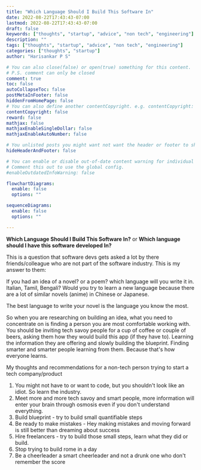 ```yaml
---
title: "Which Language Should I Build This Software In"
date: 2022-08-22T17:43:43-07:00
lastmod: 2022-08-22T17:43:43-07:00
draft: false
keywords: ["thoughts", "startup", "advice", "non tech", "engineering"]
description: ""
tags: ["thoughts", "startup", "advice", "non tech", "engineering"]
categories: ["thoughts", "startup"]
author: "Harisankar P S"

# You can also close(false) or open(true) something for this content.
# P.S. comment can only be closed
comment: true
toc: false
autoCollapseToc: false
postMetaInFooter: false
hiddenFromHomePage: false
# You can also define another contentCopyright. e.g. contentCopyright: "This is another copyright."
contentCopyright: false
reward: false
mathjax: false
mathjaxEnableSingleDollar: false
mathjaxEnableAutoNumber: false

# You unlisted posts you might want not want the header or footer to show
hideHeaderAndFooter: false

# You can enable or disable out-of-date content warning for individual post.
# Comment this out to use the global config.
#enableOutdatedInfoWarning: false

flowchartDiagrams:
  enable: false
  options: ""

sequenceDiagrams:
  enable: false
  options: ""

---
```

**Which Language Should I Build This Software In?** or **Which language should I have this software developed In?**

This is a question that software devs gets asked a lot by there friends/colleague who are not part of the software industry. This is my answer to them:

If you had an idea of a novel? or a poem? which language will you write it in. Italian, Tamil, Bengali? Would you try to learn a new language because there are a lot of similar novels (anime) in Chinese or Japanese.

The best language to write your novel is the language you know the most.

<!--more-->

So when you are researching on building an idea, what you need to concentrate on is finding a person you are most comfortable working with. You should be inviting tech savoy people for a cup of coffee or couple of beers, asking them how they would build this app (if they have to). Learning the information they are offering and slowly building the blueprint. Finding smarter and smarter people learning from them. Because that's how everyone learns.

My thoughts and recommendations for a non-tech person trying to start a tech company/product

1. You might not have to or want to code, but you shouldn't look like an idiot. So learn the industry.
2. Meet more and more tech savoy and smart people, more information will enter your brain through osmosis even if you don't understand everything.
3. Build blueprint - try to build small quantifiable steps
4. Be ready to make mistakes - Hey making mistakes and moving forward is still better than dreaming about success
5. Hire freelancers - try to build those small steps, learn what they did or build.
6. Stop trying to build rome in a day
7. Be a cheerleader a smart cheerleader and not a drunk one who don't remember the score
